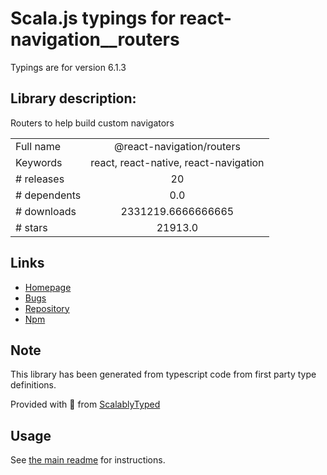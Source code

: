 
# Scala.js typings for react-navigation__routers

Typings are for version 6.1.3

## Library description:
Routers to help build custom navigators

|                    |                 |
| ------------------ | :-------------: |
| Full name          | @react-navigation/routers |
| Keywords           | react, react-native, react-navigation |
| # releases         | 20 |
| # dependents       | 0.0 |
| # downloads        | 2331219.6666666665 |
| # stars            | 21913.0 |

## Links
- [Homepage](https://reactnavigation.org/docs/custom-routers/)
- [Bugs](https://github.com/react-navigation/react-navigation/issues)
- [Repository](https://github.com/react-navigation/react-navigation)
- [Npm](https://www.npmjs.com/package/%40react-navigation%2Frouters)
    


## Note
This library has been generated from typescript code from first party type definitions.

Provided with :purple_heart: from [ScalablyTyped](https://github.com/oyvindberg/ScalablyTyped)

## Usage
See [the main readme](../../readme.md) for instructions.


